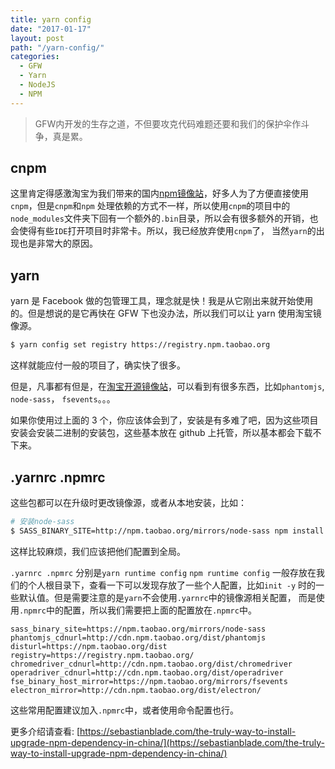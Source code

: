 ```yaml
---
title: yarn config
date: "2017-01-17"
layout: post
path: "/yarn-config/"
categories:
  - GFW
  - Yarn
  - NodeJS
  - NPM
---
```


> GFW内开发的生存之道，不但要攻克代码难题还要和我们的保护伞作斗争，真是累。

cnpm
---

这里肯定得感激淘宝为我们带来的国内[npm镜像站](https://npm.taobao.org/)，好多人为了方便直接使用`cnpm`，但是`cnpm`和`npm` 处理依赖的方式不一样，所以使用`cnpm`的项目中的`node_modules`文件夹下回有一个额外的`.bin`目录，所以会有很多额外的开销，也会使得有些`IDE`打开项目时非常卡。所以，我已经放弃使用`cnpm`了， 当然`yarn`的出现也是非常大的原因。

<!--more-->

yarn
---

yarn 是 Facebook 做的包管理工具，理念就是快！我是从它刚出来就开始使用的。但是想说的是它再快在 GFW 下也没办法，所以我们可以让 yarn 使用淘宝镜像源。
```sh
$ yarn config set registry https://registry.npm.taobao.org
```
这样就能应付一般的项目了，确实快了很多。

但是，凡事都有但是，在[淘宝开源镜像站](https://npm.taobao.org/mirrors)，可以看到有很多东西，比如`phantomjs`, `node-sass`， `fsevents`。。。

如果你使用过上面的 3 个，你应该体会到了，安装是有多难了吧，因为这些项目安装会安装二进制的安装包，这些基本放在 github 上托管，所以基本都会下载不下来。

.yarnrc .npmrc
---

这些包都可以在升级时更改镜像源，或者从本地安装，比如：
```sh
# 安装node-sass
$ SASS_BINARY_SITE=http://npm.taobao.org/mirrors/node-sass npm install node-sass
```
这样比较麻烦，我们应该把他们配置到全局。

`.yarnrc .npmrc` 分别是`yarn runtime config` `npm runtime config` 一般存放在我们的个人根目录下，查看一下可以发现存放了一些个人配置，比如`init -y` 时的一些默认值。但是需要注意的是`yarn`不会使用`.yarnrc`中的镜像源相关配置， 而是使用`.npmrc`中的配置，所以我们需要把上面的配置放在`.npmrc`中。

```
sass_binary_site=https://npm.taobao.org/mirrors/node-sass
phantomjs_cdnurl=http://cdn.npm.taobao.org/dist/phantomjs
disturl=https://npm.taobao.org/dist
registry=https://registry.npm.taobao.org/
chromedriver_cdnurl=http://cdn.npm.taobao.org/dist/chromedriver
operadriver_cdnurl=http://cdn.npm.taobao.org/dist/operadriver
fse_binary_host_mirror=https://npm.taobao.org/mirrors/fsevents
electron_mirror=http://cdn.npm.taobao.org/dist/electron/
```

这些常用配置建议加入`.npmrc`中，或者使用命令配置也行。

更多介绍请查看: [https://sebastianblade.com/the-truly-way-to-install-upgrade-npm-dependency-in-china/](https://sebastianblade.com/the-truly-way-to-install-upgrade-npm-dependency-in-china/)
